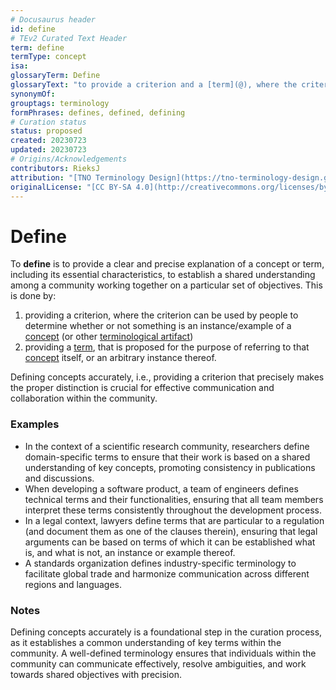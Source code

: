 ```yaml
---
# Docusaurus header
id: define
# TEv2 Curated Text Header
term: define
termType: concept
isa:
glossaryTerm: Define
glossaryText: "to provide a criterion and a [term](@), where the criterion can be used by people to determine whether or not something is an instance/example of a [concept](@) (or other [terminological artifact](@)), and the [term](@) is used to refer to that [concept](@), or an arbitrary instance thereof."
synonymOf:
grouptags: terminology
formPhrases: defines, defined, defining
# Curation status
status: proposed
created: 20230723
updated: 20230723
# Origins/Acknowledgements
contributors: RieksJ
attribution: "[TNO Terminology Design](https://tno-terminology-design.github.io/tev2-specifications/docs)"
originalLicense: "[CC BY-SA 4.0](http://creativecommons.org/licenses/by-sa/4.0/?ref=chooser-v1)"
---
```


# Define

To **define** is to provide a clear and precise explanation of a concept or term, including its essential characteristics, to establish a shared understanding among a community working together on a particular set of objectives. This is done by:
1. providing a criterion, where the criterion can be used by people to determine whether or not something is an instance/example of a [concept](@) (or other [terminological artifact](@))
2. providing a [term](@), that is proposed for the purpose of referring to that [concept](@) itself, or an arbitrary instance thereof.

 Defining concepts accurately, i.e., providing a criterion that precisely makes the proper distinction  is crucial for effective communication and collaboration within the community.

### Examples

- In the context of a scientific research community, researchers define domain-specific terms to ensure that their work is based on a shared understanding of key concepts, promoting consistency in publications and discussions.
- When developing a software product, a team of engineers defines technical terms and their functionalities, ensuring that all team members interpret these terms consistently throughout the development process.
- In a legal context, lawyers define terms that are particular to a regulation (and document them as one of the clauses therein), ensuring that legal arguments can be based on terms of which it can be established what is, and what is not, an instance or example thereof.
- A standards organization defines industry-specific terminology to facilitate global trade and harmonize communication across different regions and languages.

### Notes

Defining concepts accurately is a foundational step in the curation process, as it establishes a common understanding of key terms within the community. A well-defined terminology ensures that individuals within the community can communicate effectively, resolve ambiguities, and work towards shared objectives with precision.
